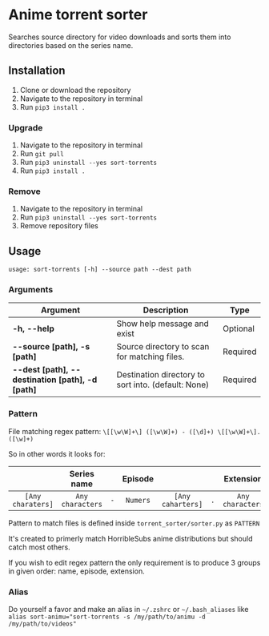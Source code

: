 # Anime torrent sorter

Searches source directory for video downloads and sorts them into directories based on the series name.

## Installation

1. Clone or download the repository
2. Navigate to the repository in terminal
3. Run `pip3 install .`

### Upgrade

1. Navigate to the repository in terminal
2. Run `git pull`
3. Run `pip3 uninstall --yes sort-torrents`
4. Run `pip3 install .`

### Remove

1. Navigate to the repository in terminal
3. Run `pip3 uninstall --yes sort-torrents`
4. Remove repository files


## Usage

`usage: sort-torrents [-h] --source path --dest path`

### Arguments

| **Argument**                                          | **Description**                                       | **Type**  |
| ---                                                   | ---                                                   | ---       |
| **-h, --help**                                        | Show help message and exist                           | Optional  |
| **--source [path], -s [path]**                        | Source directory to scan for matching files.          | Required  |
| **--dest [path], --destination [path], -d [path]**    | Destination directory to sort into. (default: None)   | Required  |

### Pattern

File matching regex pattern: `\[[\w\W]+\] ([\w\W]+) - ([\d]+) \[[\w\W]+\].([\w]+)`

So in other words it looks for: 

|                       | Series name        |              | Episode       |                       |           | Extension         |
| :---:                 | :---:              | :---:        | :---:         | :---:                 | :---:     | :---:             |
| `[Any charaters]`     | `Any characters`   | ` - `        | `Numers`      | `[Any caharters]`     | ` . `     | `Any characters`  |

Pattern to match files is defined inside `torrent_sorter/sorter.py` as `PATTERN`

It's created to primerly match HorribleSubs anime distributions but should catch most others.

If you wish to edit regex pattern the only requirement is to produce 3 groups in given order: name, episode, extension.


### Alias

Do yourself a favor and make an alias in `~/.zshrc` or `~/.bash_aliases` like `alias sort-animu="sort-torrents -s /my/path/to/animu -d /my/path/to/videos"`